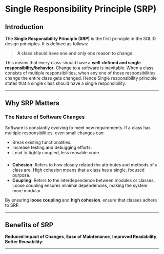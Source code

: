 # Single Responsibility Principle (SRP)

## Introduction

The **Single Responsibility Principle (SRP)** is the first principle in the SOLID design principles. It is defined as follows:

> **A class should have one and only one reason to change.**

This means that every class should have a **well-defined and single responsibility/behavior**. Change to a software is inevitable. When a class consists of multiple responsibilities, when any one of those responsibilities change the entire class gets changed. Hence Single responsibility principle states that a single class should have a single responsibility.

---

## Why SRP Matters

### The Nature of Software Changes
Software is constantly evolving to meet new requirements. If a class has multiple responsibilities, even small changes can:
- Break existing functionalities.
- Increase testing and debugging efforts.
- Lead to tightly coupled, less reusable code.

### 
- **Cohesion**: Refers to how closely related the attributes and methods of a class are. High cohesion means that a class has a single, focused purpose.
- **Coupling**: Refers to the interdependence between modules or classes. Loose coupling ensures minimal dependencies, making the system more modular.

By ensuring **loose coupling** and **high cohesion**, ensure that classes adhere to SRP.

---

## Benefits of SRP

**Reduced Impact of Changes**, **Ease of Maintenance**, **Improved Readability**, **Better Reusability**:  

---